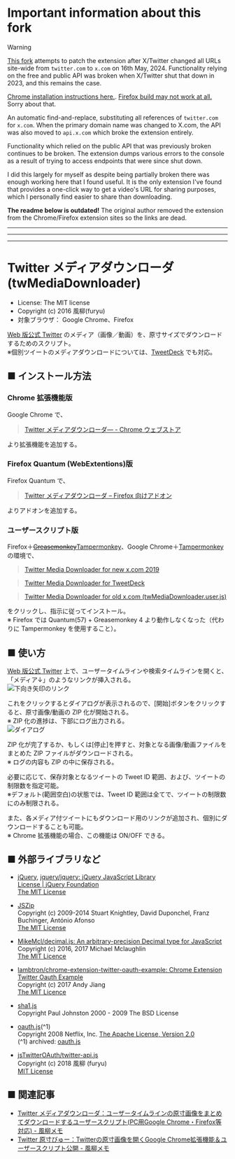 # Important information about this fork

> [!WARNING]  
> [This fork](https://github.com/ara303/twMediaDownloader) attempts to patch the extension after X/Twitter changed all URLs site-wide from `twitter.com` to `x.com` on 16th May, 2024. Functionality relying on the free and public API was broken when X/Twitter shut that down in 2023, and this remains the case.

[Chrome installation instructions here.](https://github.com/ara303/twMediaDownloader/issues/3#issuecomment-2119328940). [Firefox build may not work at all.](https://github.com/ara303/twMediaDownloader/issues/1) Sorry about that.

An automatic find-and-replace, substituting all references of `twitter.com` for `x.com`. When the primary domain name was changed to X.com, the API was also moved to `api.x.com` which broke the extension entirely.

Functionality which relied on the public API that was previously broken continues to be broken. The extension dumps various errors to the console as a result of trying to access endpoints that were since shut down.

I did this largely for myself as despite being partially broken there was enough working here that I found useful. It is the only extension I've found that provides a one-click way to get a video's URL for sharing purposes, which I personally find easier to share than downloading.

**The readme below is outdated!** The original author removed the extension from the Chrome/Firefox extension sites so the links are dead.

--------

--------

--------

Twitter メディアダウンローダ (twMediaDownloader)
================================================

- License: The MIT license  
- Copyright (c) 2016 風柳(furyu)  
- 対象ブラウザ： Google Chrome、Firefox

[Web 版公式 Twitter](https://x.com/) のメディア（画像／動画）を、原寸サイズでダウンロードするためのスクリプト。  
※個別ツイートのメディアダウンロードについては、[TweetDeck](https://tweetdeck.x.com/) でも対応。  


■ インストール方法 
---
### Chrome 拡張機能版  
Google Chrome で、  

> [Twitter メディアダウンローダ― - Chrome ウェブストア](https://chrome.google.com/webstore/detail/twitter-media-downloader/cblpjenafgeohmnjknfhpdbdljfkndig?hl=ja)  

より拡張機能を追加する。  


### Firefox Quantum (WebExtentions)版  
Firefox Quantum で、  

> [Twitter メディアダウンローダ – Firefox 向けアドオン](https://addons.mozilla.org/ja/firefox/addon/tw-media-downloader/)  

よりアドオンを追加する。  


### ユーザースクリプト版
Firefox＋<s>[Greasemonkey](https://addons.mozilla.org/ja/firefox/addon/greasemonkey/)</s>[Tampermonkey](https://addons.mozilla.org/ja/firefox/addon/tampermonkey/)、Google Chrome＋[Tampermonkey](https://chrome.google.com/webstore/detail/tampermonkey/dhdgffkkebhmkfjojejmpbldmpobfkfo?hl=ja) の環境で、  

> [Twitter Media Downloader for new x.com 2019](http://furyutei.github.io/twMediaDownloader/src/js/main_react.user.js)  

> [Twitter Media Downloader for TweetDeck](http://furyutei.github.io/twMediaDownloader/src/js/main_tweetdeck.user.js)  

> [Twitter Media Downloader for old x.com (twMediaDownloader.user.js)](https://furyutei.work/userjs/furyutei/twMediaDownloader.user.js)  
                                
をクリックし、指示に従ってインストール。  
※ Firefox では Quantum(57) + Greasemonkey 4 より動作しなくなった（代わりに Tampermonkey を使用すること）。  


■ 使い方
---
[Web 版公式 Twitter](https://x.com/) 上で、ユーザータイムラインや検索タイムラインを開くと、「メディア↓」のようなリンクが挿入される。  
![下向き矢印のリンク](https://cdn-ak.f.st-hatena.com/images/fotolife/f/furyu-tei/20160723/20160723224518.jpg)  

これをクリックするとダイアログが表示されるので、[開始]ボタンをクリックすると、原寸画像/動画の ZIP 化が開始される。  
※ ZIP 化の進捗は、下部にログ出力される。  
![ダイアログ](https://cdn-ak2.f.st-hatena.com/images/fotolife/f/furyu-tei/20171029/20171029090641.png)  

ZIP 化が完了するか、もしくは[停止]を押すと、対象となる画像/動画ファイルをまとめた ZIP ファイルがダウンロードされる。  
※ ログの内容も ZIP の中に保存される。

必要に応じて、保存対象となるツイートの Tweet ID 範囲、および、ツイートの制限数を指定可能。  
※デフォルト(範囲空白)の状態では、Tweet ID 範囲は全てで、ツイートの制限数にのみ制限される。  

また、各メディア付ツイートにもダウンロード用のリンクが追加され、個別にダウンロードすることも可能。  
※ Chrome 拡張機能の場合、この機能は ON/OFF できる。  


■ 外部ライブラリなど
---
- [jQuery](https://jquery.com/), [jquery/jquery: jQuery JavaScript Library](https://github.com/jquery/jquery)  
    [License | jQuery Foundation](https://jquery.org/license/)  
    [The MIT License](https://tldrlegal.com/license/mit-license)  

- [JSZip](https://stuk.github.io/jszip/)  
    Copyright (c) 2009-2014 Stuart Knightley, David Duponchel, Franz Buchinger, António Afonso  
    [The MIT License](https://github.com/Stuk/jszip/blob/master/LICENSE.markdown)  

- [MikeMcl/decimal.js: An arbitrary-precision Decimal type for JavaScript](https://github.com/MikeMcl/decimal.js)  
    Copyright (c) 2016, 2017 Michael Mclaughlin  
    [The MIT Licence](https://github.com/MikeMcl/decimal.js/blob/master/LICENCE.md)  

- [lambtron/chrome-extension-twitter-oauth-example: Chrome Extension Twitter Oauth Example](https://github.com/lambtron/chrome-extension-twitter-oauth-example)  
    Copyright (c) 2017 Andy Jiang  
    [The MIT Licence](https://github.com/lambtron/chrome-extension-twitter-oauth-example/blob/master/LICENSE)  

- [sha1.js](http://pajhome.org.uk/crypt/md5/sha1.html)  
    Copyright Paul Johnston 2000 - 2009
    The BSD License

- [oauth.js](http://code.google.com/p/oauth/source/browse/code/javascript/oauth.js)(^1)  
    Copyright 2008 Netflix, Inc.
    [The Apache License, Version 2.0](http://www.apache.org/licenses/LICENSE-2.0)  
    (^1) archived: [oauth.js](https://web.archive.org/web/20130921042751/http://code.google.com/p/oauth/source/browse/code/javascript/oauth.js)  

- [jsTwitterOAuth/twitter-api.js](https://github.com/furyutei/jsTwitterOAuth/blob/master/src/js/twitter-oauth/twitter-api.js)  
    Copyright (c) 2018 風柳 (furyu)  
    [MIT License](https://github.com/furyutei/jsTwitterOAuth/blob/master/LICENSE)  


■ 関連記事
---
- [Twitter メディアダウンローダ：ユーザータイムラインの原寸画像をまとめてダウンロードするユーザースクリプト(PC用Google Chrome・Firefox等対応) - 風柳メモ](http://furyu.hatenablog.com/entry/20160723/1469282864)
- [Twitter 原寸びゅー：Twitterの原寸画像を開くGoogle Chrome拡張機能＆ユーザースクリプト公開 - 風柳メモ](http://furyu.hatenablog.com/entry/20160116/1452871567)  
